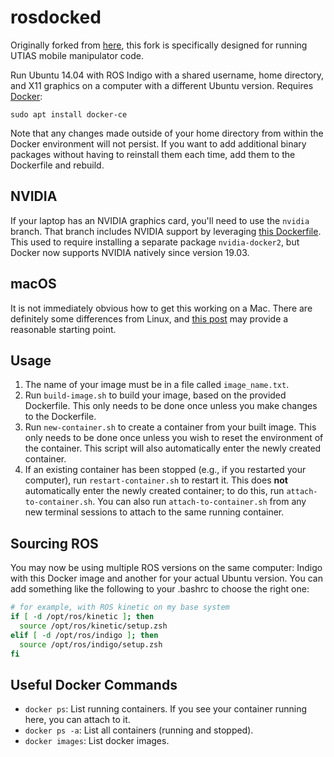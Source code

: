 # rosdocked

Originally forked from [here](https://github.com/jbohren/rosdocked), this fork
is specifically designed for running UTIAS mobile manipulator code.

Run Ubuntu 14.04 with ROS Indigo with a shared username, home directory, and
X11 graphics on a computer with a different Ubuntu version. Requires
[Docker](https://docs.docker.com/engine/installation/linux/ubuntulinux/):
```
sudo apt install docker-ce
```

Note that any changes made outside of your home directory from within the
Docker environment will not persist. If you want to add additional binary
packages without having to reinstall them each time, add them to the Dockerfile
and rebuild.

## NVIDIA

If your laptop has an NVIDIA graphics card, you'll need to use the `nvidia`
branch. That branch includes NVIDIA support by leveraging [this
Dockerfile](https://hub.docker.com/r/lindwaltz/ros-indigo-desktop-full-nvidia/).
This used to require installing a separate package `nvidia-docker2`, but Docker
now supports NVIDIA natively since version 19.03.

## macOS

It is not immediately obvious how to get this working on a Mac. There are
definitely some differences from Linux, and [this post](http://qr.ae/TUTszl)
may provide a reasonable starting point.

## Usage

1. The name of your image must be in a file called `image_name.txt`.
2. Run `build-image.sh` to build your image, based on the provided Dockerfile.
   This only needs to be done once unless you make changes to the Dockerfile.
3. Run `new-container.sh` to create a container from your built image. This
   only needs to be done once unless you wish to reset the environment of the
   container. This script will also automatically enter the newly created
   container.
4. If an existing container has been stopped (e.g., if you restarted your
   computer), run `restart-container.sh` to restart it. This does **not**
   automatically enter the newly created container; to do this, run
   `attach-to-container.sh`. You can also run `attach-to-container.sh` from any
   new terminal sessions to attach to the same running container.

## Sourcing ROS

You may now be using multiple ROS versions on the same computer: Indigo with
this Docker image and another for your actual Ubuntu version. You can add
something like the following to your .bashrc to choose the right one:
```bash
# for example, with ROS kinetic on my base system
if [ -d /opt/ros/kinetic ]; then
  source /opt/ros/kinetic/setup.zsh
elif [ -d /opt/ros/indigo ]; then
  source /opt/ros/indigo/setup.zsh
fi
```

## Useful Docker Commands

* `docker ps`: List running containers. If you see your container running here,
  you can attach to it.
* `docker ps -a`: List all containers (running and stopped).
* `docker images`: List docker images.
